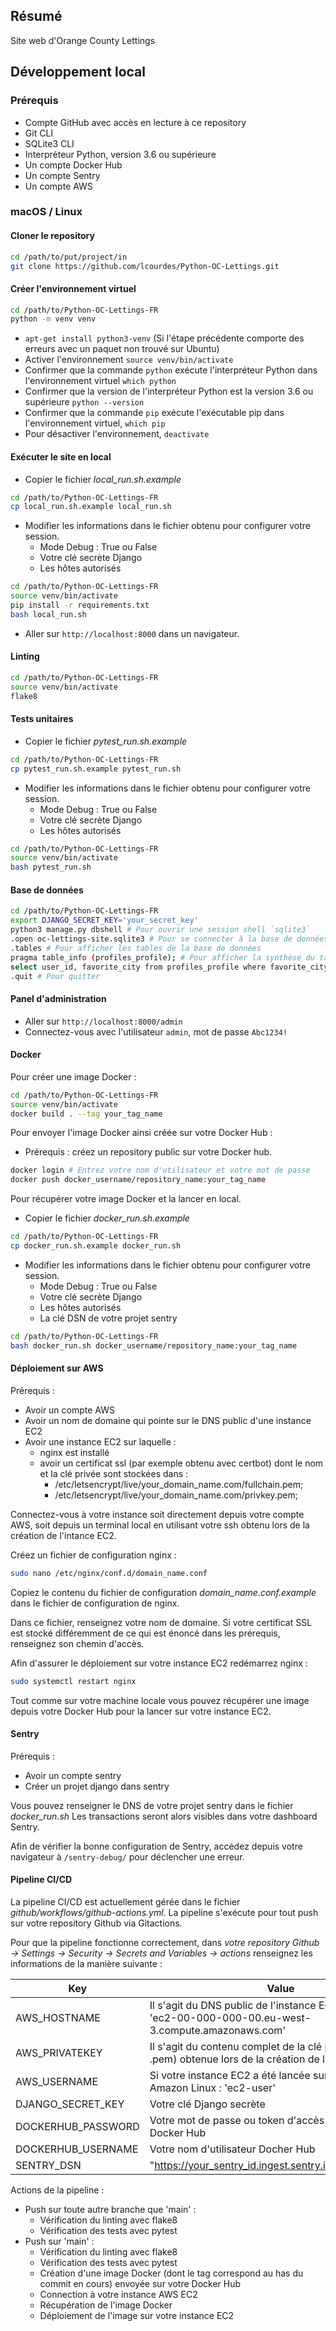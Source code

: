 ## Résumé

Site web d'Orange County Lettings

## Développement local

### Prérequis

- Compte GitHub avec accès en lecture à ce repository
- Git CLI
- SQLite3 CLI
- Interpréteur Python, version 3.6 ou supérieure
- Un compte Docker Hub
- Un compte Sentry
- Un compte AWS

### macOS / Linux

#### Cloner le repository

```sh
cd /path/to/put/project/in
git clone https://github.com/lcourdes/Python-OC-Lettings.git
```

#### Créer l'environnement virtuel

```sh
cd /path/to/Python-OC-Lettings-FR
python -m venv venv
```
- `apt-get install python3-venv` (Si l'étape précédente comporte des erreurs avec un paquet non trouvé sur Ubuntu)
- Activer l'environnement `source venv/bin/activate`
- Confirmer que la commande `python` exécute l'interpréteur Python dans l'environnement virtuel
`which python`
- Confirmer que la version de l'interpréteur Python est la version 3.6 ou supérieure `python --version`
- Confirmer que la commande `pip` exécute l'exécutable pip dans l'environnement virtuel, `which pip`
- Pour désactiver l'environnement, `deactivate`

#### Exécuter le site en local

- Copier le fichier *local_run.sh.example*
```sh
cd /path/to/Python-OC-Lettings-FR
cp local_run.sh.example local_run.sh
```

- Modifier les informations dans le fichier obtenu pour configurer votre session.
  - Mode Debug : True ou False
  - Votre clé secrète Django
  - Les hôtes autorisés

```sh
cd /path/to/Python-OC-Lettings-FR
source venv/bin/activate
pip install -r requirements.txt
bash local_run.sh
```

- Aller sur `http://localhost:8000` dans un navigateur.

#### Linting

```sh
cd /path/to/Python-OC-Lettings-FR
source venv/bin/activate
flake8
```

#### Tests unitaires

- Copier le fichier *pytest_run.sh.example*
```sh
cd /path/to/Python-OC-Lettings-FR
cp pytest_run.sh.example pytest_run.sh
```

- Modifier les informations dans le fichier obtenu pour configurer votre session.
  - Mode Debug : True ou False
  - Votre clé secrète Django
  - Les hôtes autorisés

```sh
cd /path/to/Python-OC-Lettings-FR
source venv/bin/activate
bash pytest_run.sh
```

#### Base de données

```sh
cd /path/to/Python-OC-Lettings-FR
export DJANGO_SECRET_KEY='your_secret_key'
python3 manage.py dbshell # Pour ouvrir une session shell `sqlite3`
.open oc-lettings-site.sqlite3 # Pour se connecter à la base de données
.tables # Pour afficher les tables de la base de données
pragma table_info (profiles_profile); # Pour afficher la synthèse du tableau des profils
select user_id, favorite_city from profiles_profile where favorite_city like 'B%'; # Pour lancer une requête sur la table des profils 
.quit # Pour quitter
```

#### Panel d'administration

- Aller sur `http://localhost:8000/admin`
- Connectez-vous avec l'utilisateur `admin`, mot de passe `Abc1234!`


#### Docker

Pour créer une image Docker : 

```sh
cd /path/to/Python-OC-Lettings-FR
source venv/bin/activate
docker build . --tag your_tag_name 
```

Pour envoyer l'image Docker ainsi créée sur votre Docker Hub :
- Prérequis : créez un repository public sur votre Docker hub.

```sh
docker login # Entrez votre nom d'utilisateur et votre mot de passe
docker push docker_username/repository_name:your_tag_name
```

Pour récupérer votre image Docker et la lancer en local.

- Copier le fichier *docker_run.sh.example*
```sh
cd /path/to/Python-OC-Lettings-FR
cp docker_run.sh.example docker_run.sh
```

- Modifier les informations dans le fichier obtenu pour configurer votre session.
  - Mode Debug : True ou False
  - Votre clé secrète Django
  - Les hôtes autorisés
  - La clé DSN de votre projet sentry

```sh
cd /path/to/Python-OC-Lettings-FR
bash docker_run.sh docker_username/repository_name:your_tag_name
```

#### Déploiement sur AWS

Prérequis :
- Avoir un compte AWS
- Avoir un nom de domaine qui pointe sur le DNS public d'une instance EC2
- Avoir une instance EC2 sur laquelle : 
  - nginx est installé
  - avoir un certificat ssl (par exemple obtenu avec certbot) dont le nom et la clé privée sont stockées dans :
    - /etc/letsencrypt/live/your_domain_name.com/fullchain.pem;
    - /etc/letsencrypt/live/your_domain_name.com/privkey.pem;

Connectez-vous à votre instance soit directement depuis votre compte AWS, soit depuis un terminal local en utilisant votre ssh obtenu lors de la création de l'intance EC2.

Créez un fichier de configuration nginx :

```sh
sudo nano /etc/nginx/conf.d/domain_name.conf
```

Copiez le contenu du fichier de configuration *domain_name.conf.example* dans le fichier de configuration de nginx.

Dans ce fichier, renseignez votre nom de domaine. Si votre certificat SSL est stocké différemment de ce qui est énoncé dans les prérequis, renseignez son chemin d'accès. 

Afin d'assurer le déploiement sur votre instance EC2 redémarrez nginx : 
```sh
sudo systemctl restart nginx
```

Tout comme sur votre machine locale vous pouvez récupérer une image depuis votre Docker Hub pour la lancer sur votre instance EC2.

#### Sentry

Prérequis : 
- Avoir un compte sentry
- Créer un projet django dans sentry

Vous pouvez renseigner le DNS de votre projet sentry dans le fichier *docker_run.sh*
Les transactions seront alors visibles dans votre dashboard Sentry.

Afin de vérifier la bonne configuration de Sentry, accédez depuis votre navigateur à `/sentry-debug/` pour déclencher une erreur. 

#### Pipeline CI/CD

La pipeline CI/CD est actuellement gérée dans le fichier *github/workflows/github-actions.yml*. La pipeline s'exécute pour tout push sur votre repository Github via Gitactions. 

Pour que la pipeline fonctionne correctement, dans *votre repository Github -> Settings -> Security -> Secrets and Variables -> actions* renseignez les informations de la manière suivante : 

| Key                | Value                                                                                                      |
|--------------------|------------------------------------------------------------------------------------------------------------|
| AWS_HOSTNAME       | Il s'agit du DNS public de l'instance EC2. Exemple : 'ec2-00-000-000-00.eu-west-3.compute.amazonaws.com'   |
| AWS_PRIVATEKEY     | Il s'agit du contenu complet de la clé privée (fichier .pem) obtenue lors de la création de l'instance EC2 |
| AWS_USERNAME       | Si votre instance EC2 a été lancée sur une machine Amazon Linux : 'ec2-user'                               |
| DJANGO_SECRET_KEY  | Votre clé Django secrète                                                                                   |
| DOCKERHUB_PASSWORD | Votre mot de passe ou token d'accès à votre compte Docker Hub                                              |
| DOCKERHUB_USERNAME | Votre nom d'utilisateur Docher Hub                                                                         |
| SENTRY_DSN         | "https://your_sentry_id.ingest.sentry.io/your_project_id"                                                  |


Actions de la pipeline : 
  - Push sur toute autre branche que 'main' : 
    - Vérification du linting avec flake8
    - Vérification des tests avec pytest
  - Push sur 'main' : 
    - Vérification du linting avec flake8
    - Vérification des tests avec pytest
    - Création d'une image Docker (dont le tag correspond au has du commit en cours) envoyée sur votre Docker Hub
    - Connection à votre instance AWS EC2
    - Récupération de l'image Docker 
    - Déploiement de l'image sur votre instance EC2